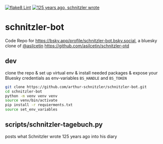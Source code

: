 [![flake8 Lint](https://github.com/arthur-schnitzler/schnitzler-bot/actions/workflows/lint.yml/badge.svg)](https://github.com/arthur-schnitzler/schnitzler-bot/actions/workflows/lint.yml)
[![125 years ago, schnitzler wrote](https://github.com/arthur-schnitzler/schnitzler-bot/actions/workflows/diary.yml/badge.svg)](https://github.com/arthur-schnitzler/schnitzler-bot/actions/workflows/diary.yml)

# schnitzler-bot
Code Repo for https://bsky.app/profile/schnitzler-bot.bsky.social, a bluesky clone of [@asilcetin](https://github.com/asilcetin) https://github.com/asilcetin/schnitzler-otd

## dev

clone the repo & set up virtual env & install needed packages & expose your Bluesky credentials as env-variables `BS_HANDLE` and `BS_TOKEN`

```bash
git clone https://github.com/arthur-schnitzler/schnitzler-bot.git
cd schnitzler-bot
python -m venv venv venv
source venv/bin/activate
pip install -r requierments.txt
source set_env_variables
```

## scripts/schnitzler-tagebuch.py

posts what Schnitzler wrote 125 years ago into his diary
